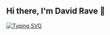 ## Hi there, I'm David Rave 👋

<a href="https://git.io/typing-svg"><img src="https://readme-typing-svg.demolab.com?font=Poppins&size=24&pause=1000&color=0A71D4&width=435&lines=Welcome+to+my+GitHub+Profile!;I'm+Full+Stack+Web+Developer;Always+learning+new+things!" alt="Typing SVG" /></a>

<!--
**davidrave-dev/davidrave-dev** is a ✨ _special_ ✨ repository because its `README.md` (this file) appears on your GitHub profile.

Here are some ideas to get you started:

- 🔭 I’m currently working on ...
- 🌱 I’m currently learning ...
- 👯 I’m looking to collaborate on ...
- 🤔 I’m looking for help with ...
- 💬 Ask me about ...
- 📫 How to reach me: ...
- 😄 Pronouns: ...
- ⚡ Fun fact: ...
-->
